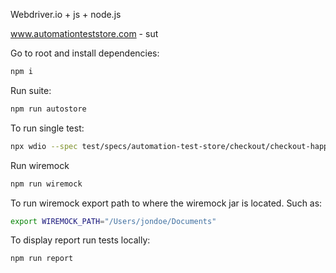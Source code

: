 Webdriver.io + js + node.js

www.automationteststore.com - sut

Go to root and install dependencies:

```bash
npm i
```

Run suite:

```bash
npm run autostore
```

To run single test:

```bash
npx wdio --spec test/specs/automation-test-store/checkout/checkout-happy.spec.js
```

Run wiremock

```bash
npm run wiremock
```

To run wiremock export path to where the wiremock jar is located. Such as:

```bash
export WIREMOCK_PATH="/Users/jondoe/Documents"
```

To display report run tests locally:

```bash
npm run report
```
